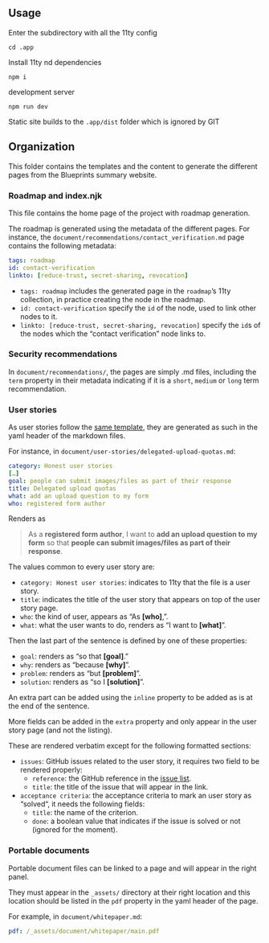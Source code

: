 ## Usage

Enter the subdirectory with all the 11ty config
```
cd .app
```

Install 11ty nd dependencies
```
npm i
```

development server
```
npm run dev
```

Static site builds to the `.app/dist` folder which is ignored by GIT

## Organization

This folder contains the templates and the content to generate the different
pages from the Blueprints summary website.

### Roadmap and index.njk

This file contains the home page of the project with roadmap generation.

The roadmap is generated using the metadata of the different pages. For
instance, the `document/recommendations/contact_verification.md` page contains
the following metadata:

```yaml
tags: roadmap
id: contact-verification
linkto: [reduce-trust, secret-sharing, revocation]
```

- `tags: roadmap` includes the generated page in the `roadmap`’s 11ty
  collection, in practice creating the node in the roadmap.
- `id: contact-verification` specify the `id` of the node, used to link other
  nodes to it.
- `linkto: [reduce-trust, secret-sharing, revocation]` specify the `id`s of the
  nodes which the “contact verification” node links to.

### Security recommendations

In `document/recommendations/`, the pages are simply .md files, including the
`term` property in their metadata indicating if it is a `short`, `medium` or
`long` term recommendation.

### User stories

As user stories follow the [same
template](https://en.wikipedia.org/wiki/User_story#Common_templates), they are
generated as such in the yaml header of the markdown files.

For instance, in `document/user-stories/delegated-upload-quotas.md`:

```yaml
category: Honest user stories
[…]
goal: people can submit images/files as part of their response
title: Delegated upload quotas
what: add an upload question to my form
who: registered form author
```

Renders as

> As a **registered form author**, I want to **add an upload question to
> my form** so that **people can submit images/files as part of their
> response**. 

The values common to every user story are:
- `category: Honest user stories`: indicates to 11ty that the file is a user
  story.
- `title`: indicates the title of the user story that appears on top of the user
  story page.
- `who`: the kind of user, appears as “As **[who]**,”.
- `what`: what the user wants to do, renders as “I want to **[what]**”.

Then the last part of the sentence is defined by one of these properties:
- `goal`: renders as “so that **[goal]**.”
- `why`: renders as “because **[why]**”.
- `problem`: renders as “but **[problem]**”.
- `solution`: renders as “so I **[solution]**”.

An extra part can be added using the `inline` property to be added as is at the
end of the sentence.

More fields can be added in the `extra` property and only appear in the user
story page (and not the listing).

These are rendered verbatim except for the following formatted sections:
- `issues`: GitHub issues related to the user story, it requires two field to be rendered properly:
  - `reference`: the GitHub reference in the [issue
    list](https://github.com/cryptpad/cryptpad/issues).
  - `title`: the title of the issue that will appear in the link.
- `acceptance criteria`: the acceptance criteria to mark an user story as
  “solved“, it needs the following fields:
  - `title`: the name of the criterion.
  - `done`: a boolean value that indicates if the issue is solved or not
    (ignored for the moment).

### Portable documents

Portable document files can be linked to a page and will appear in the right
panel.

They must appear in the `_assets/` directory at their right location and this
location should be listed in the `pdf` property in the yaml header of the page.

For example, in `document/whitepaper.md`:
```yaml
pdf: /_assets/document/whitepaper/main.pdf
```
